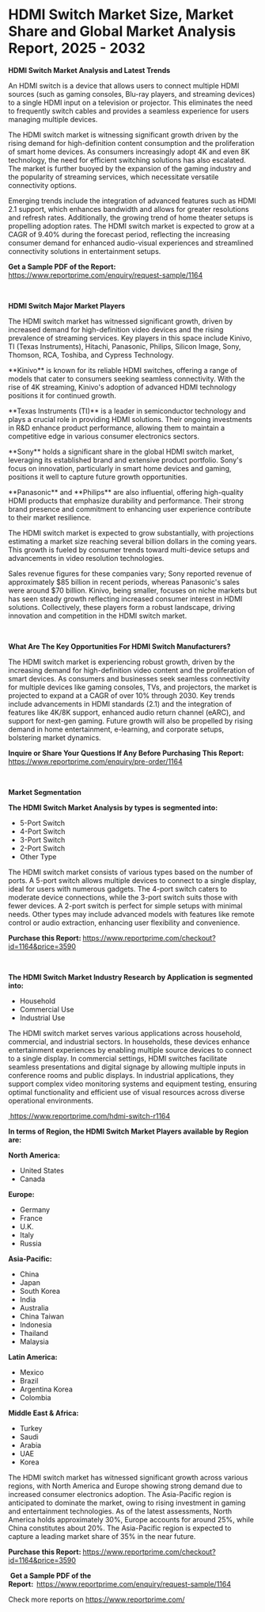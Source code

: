 <p><h1>HDMI Switch Market Size, Market Share and Global Market Analysis Report, 2025 - 2032</h1></p><p><strong>HDMI Switch Market Analysis and Latest Trends</strong></p>
<p><p>An HDMI switch is a device that allows users to connect multiple HDMI sources (such as gaming consoles, Blu-ray players, and streaming devices) to a single HDMI input on a television or projector. This eliminates the need to frequently switch cables and provides a seamless experience for users managing multiple devices.</p><p>The HDMI switch market is witnessing significant growth driven by the rising demand for high-definition content consumption and the proliferation of smart home devices. As consumers increasingly adopt 4K and even 8K technology, the need for efficient switching solutions has also escalated. The market is further buoyed by the expansion of the gaming industry and the popularity of streaming services, which necessitate versatile connectivity options.</p><p>Emerging trends include the integration of advanced features such as HDMI 2.1 support, which enhances bandwidth and allows for greater resolutions and refresh rates. Additionally, the growing trend of home theater setups is propelling adoption rates. The HDMI switch market is expected to grow at a CAGR of 9.40% during the forecast period, reflecting the increasing consumer demand for enhanced audio-visual experiences and streamlined connectivity solutions in entertainment setups.</p></p>
<p><strong>Get a Sample PDF of the Report:&nbsp;</strong> <a href="https://www.reportprime.com/enquiry/request-sample/1164?utm_campaign=3520&utm_medium=2&utm_source=Github&utm_content=ia&utm_term=18032025&utm_id=hdmi-switch">https://www.reportprime.com/enquiry/request-sample/1164</a></p>
<p>&nbsp;</p>
<p><strong>HDMI Switch Major Market Players</strong></p>
<p><p>The HDMI switch market has witnessed significant growth, driven by increased demand for high-definition video devices and the rising prevalence of streaming services. Key players in this space include Kinivo, TI (Texas Instruments), Hitachi, Panasonic, Philips, Silicon Image, Sony, Thomson, RCA, Toshiba, and Cypress Technology.</p><p>**Kinivo** is known for its reliable HDMI switches, offering a range of models that cater to consumers seeking seamless connectivity. With the rise of 4K streaming, Kinivo's adoption of advanced HDMI technology positions it for continued growth.</p><p>**Texas Instruments (TI)** is a leader in semiconductor technology and plays a crucial role in providing HDMI solutions. Their ongoing investments in R&D enhance product performance, allowing them to maintain a competitive edge in various consumer electronics sectors.</p><p>**Sony** holds a significant share in the global HDMI switch market, leveraging its established brand and extensive product portfolio. Sony's focus on innovation, particularly in smart home devices and gaming, positions it well to capture future growth opportunities.</p><p>**Panasonic** and **Philips** are also influential, offering high-quality HDMI products that emphasize durability and performance. Their strong brand presence and commitment to enhancing user experience contribute to their market resilience.</p><p>The HDMI switch market is expected to grow substantially, with projections estimating a market size reaching several billion dollars in the coming years. This growth is fueled by consumer trends toward multi-device setups and advancements in video resolution technologies.</p><p>Sales revenue figures for these companies vary; Sony reported revenue of approximately $85 billion in recent periods, whereas Panasonic's sales were around $70 billion. Kinivo, being smaller, focuses on niche markets but has seen steady growth reflecting increased consumer interest in HDMI solutions. Collectively, these players form a robust landscape, driving innovation and competition in the HDMI switch market.</p></p>
<p>&nbsp;</p>
<p><strong>What Are The Key Opportunities For HDMI Switch Manufacturers?</strong></p>
<p><p>The HDMI switch market is experiencing robust growth, driven by the increasing demand for high-definition video content and the proliferation of smart devices. As consumers and businesses seek seamless connectivity for multiple devices like gaming consoles, TVs, and projectors, the market is projected to expand at a CAGR of over 10% through 2030. Key trends include advancements in HDMI standards (2.1) and the integration of features like 4K/8K support, enhanced audio return channel (eARC), and support for next-gen gaming. Future growth will also be propelled by rising demand in home entertainment, e-learning, and corporate setups, bolstering market dynamics.</p></p>
<p><strong>Inquire or Share Your Questions If Any Before Purchasing This Report:</strong> <a href="https://www.reportprime.com/enquiry/pre-order/1164?utm_campaign=3520&utm_medium=2&utm_source=Github&utm_content=ia&utm_term=18032025&utm_id=hdmi-switch">https://www.reportprime.com/enquiry/pre-order/1164</a></p>
<p>&nbsp;</p>
<p><strong>Market Segmentation</strong></p>
<p><strong>The HDMI Switch Market Analysis by types is segmented into:</strong></p>
<p><ul><li>5-Port Switch</li><li>4-Port Switch</li><li>3-Port Switch</li><li>2-Port Switch</li><li>Other Type</li></ul></p>
<p><p>The HDMI switch market consists of various types based on the number of ports. A 5-port switch allows multiple devices to connect to a single display, ideal for users with numerous gadgets. The 4-port switch caters to moderate device connections, while the 3-port switch suits those with fewer devices. A 2-port switch is perfect for simple setups with minimal needs. Other types may include advanced models with features like remote control or audio extraction, enhancing user flexibility and convenience.</p></p>
<p><strong>Purchase this Report:&nbsp;</strong><a href="https://www.reportprime.com/checkout?id=1164&price=3590&utm_campaign=3520&utm_medium=2&utm_source=Github&utm_content=ia&utm_term=18032025&utm_id=hdmi-switch">https://www.reportprime.com/checkout?id=1164&price=3590</a></p>
<p>&nbsp;</p>
<p><strong>The HDMI Switch Market Industry Research by Application is segmented into:</strong></p>
<p><ul><li>Household</li><li>Commercial Use</li><li>Industrial Use</li></ul></p>
<p><p>The HDMI switch market serves various applications across household, commercial, and industrial sectors. In households, these devices enhance entertainment experiences by enabling multiple source devices to connect to a single display. In commercial settings, HDMI switches facilitate seamless presentations and digital signage by allowing multiple inputs in conference rooms and public displays. In industrial applications, they support complex video monitoring systems and equipment testing, ensuring optimal functionality and efficient use of visual resources across diverse operational environments.</p></p>
<p><a href="https://www.reportprime.com/hdmi-switch-r1164?utm_campaign=3520&utm_medium=2&utm_source=Github&utm_content=ia&utm_term=18032025&utm_id=hdmi-switch">&nbsp;https://www.reportprime.com/hdmi-switch-r1164</a></p>
<p><strong>In terms of Region, the HDMI Switch Market Players available by Region are:</strong></p>
<p>
    <p> <strong> North America: </strong>
        <ul>
            <li>United States</li>
            <li>Canada</li>
        </ul>
        </p> 
    <p> <strong> Europe: </strong>
        <ul>
            <li>Germany</li>
            <li>France</li>
            <li>U.K.</li>
            <li>Italy</li>
            <li>Russia</li>
        </ul>
        </p> 
    <p> <strong> Asia-Pacific: </strong>
        <ul>
            <li>China</li>
            <li>Japan</li>
            <li>South Korea</li>
            <li>India</li>
            <li>Australia</li>
            <li>China Taiwan</li>
            <li>Indonesia</li>
            <li>Thailand</li>
            <li>Malaysia</li>
        </ul>
        </p> 
    <p> <strong> Latin America: </strong>
        <ul>
            <li>Mexico</li>
            <li>Brazil</li>
            <li>Argentina Korea</li>
            <li>Colombia</li>
        </ul>
        </p> 
    <p> <strong> Middle East & Africa: </strong>
        <ul>
            <li>Turkey</li>
            <li>Saudi</li>
            <li>Arabia</li>
            <li>UAE</li>
            <li>Korea</li>
        </ul>
    </p>
    </p>
<p><p>The HDMI switch market has witnessed significant growth across various regions, with North America and Europe showing strong demand due to increased consumer electronics adoption. The Asia-Pacific region is anticipated to dominate the market, owing to rising investment in gaming and entertainment technologies. As of the latest assessments, North America holds approximately 30%, Europe accounts for around 25%, while China constitutes about 20%. The Asia-Pacific region is expected to capture a leading market share of 35% in the near future.</p></p>
<p><strong>Purchase this Report: </strong><a href="https://www.reportprime.com/checkout?id=1164&price=3590&utm_campaign=3520&utm_medium=2&utm_source=Github&utm_content=ia&utm_term=18032025&utm_id=hdmi-switch">https://www.reportprime.com/checkout?id=1164&price=3590</a></p>
<p>&nbsp;<strong>Get a Sample PDF of the Report:&nbsp;&nbsp;</strong><a href="https://www.reportprime.com/enquiry/request-sample/1164?utm_campaign=3520&utm_medium=2&utm_source=Github&utm_content=ia&utm_term=18032025&utm_id=hdmi-switch">https://www.reportprime.com/enquiry/request-sample/1164</a></p>
<p><strong></strong></p>
<p>Check more reports on <a href="https://www.reportprime.com/?utm_campaign=3520&utm_medium=2&utm_source=Github&utm_content=ia&utm_term=18032025&utm_id=hdmi-switch">https://www.reportprime.com/</a></p>